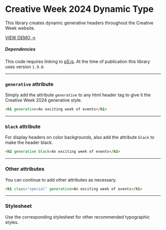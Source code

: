 # Creative Week 2024 Dynamic Type

This library creates dynamic generative headers throughout the Creative Week website.

[VIEW DEMO →](https://cw24-library.netlify.app/demo)

##### Dependencies
This code requires linking to [p5.js](https://p5js.org/). At the time of publication this library uses version `1.9.0`.

---
### `generative` attribute

Simply add the attribute `generative` to any html header tag to give it the Creative Week 2024 generative style.

```html
<h1 generative>An exciting week of events</h1>
```

---
### `black` attribute

For display headers on color backgrounds, also add the attribute `black` to make the header black.
```html
<h2 generative black>An exciting week of events</h2>
```

---
### Other attributes

You can continue to add other attributes as necessary.

```html
<h1 class="special" generative>An exciting week of events</h1>
```


---
### Stylesheet

Use the corresponding stylesheet for other recommended typographic styles.
